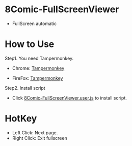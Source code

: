 # 8Comic-FullScreenViewer
- FullScreen automatic

# How to Use
Step1. You need Tampermonkey.

- Chrome: [Tampermonkey](https://chrome.google.com/webstore/detail/tampermonkey/dhdgffkkebhmkfjojejmpbldmpobfkfo?hl=zh-TW)
  
- FireFox: [Tampermonkey](https://addons.mozilla.org/zh-TW/firefox/addon/tampermonkey/)
  
Step2. Install script
- Click [8Comic-FullScreenViewer.user.js](https://github.com/MrDaDaDo/8Comic-FullScreenViewer/raw/master/8Comic-FullScreenViewer.user.js) to install script.

# HotKey
- Left Click: Next page.
- Right Click: Exit fullscreen
